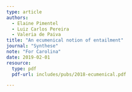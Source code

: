 ```yaml
---
type: article
authors:
  - Elaine Pimentel
  - Luiz Carlos Pereira
  - Valeria de Paiva
title: "An ecumenical notion of entailment"
journal: "Synthese"
note: "For Carolina"
date: 2019-02-01
resource:
  type: pdf
  pdf-url: includes/pubs/2018-ecumenical.pdf

---
```

